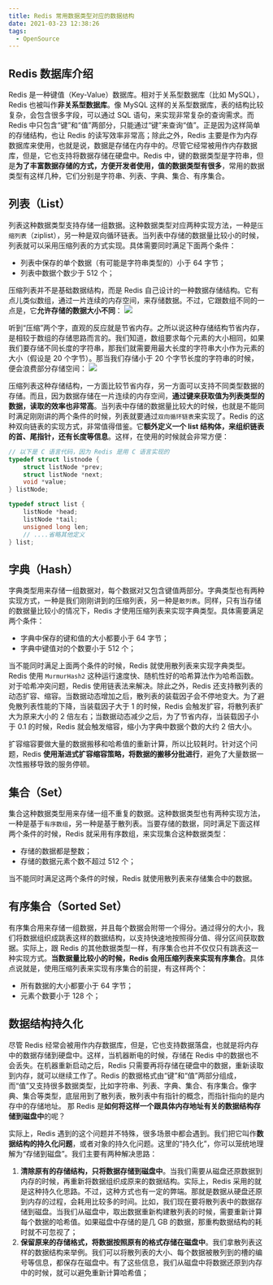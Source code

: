 ```yaml
---
title: Redis 常用数据类型对应的数据结构
date: 2021-03-23 12:38:26
tags:
  - OpenSource
---
```

## Redis 数据库介绍
Redis 是一种键值（Key-Value）数据库。相对于关系型数据库（比如 MySQL），Redis 也被叫作**非关系型数据库**。像 MySQL 这样的关系型数据库，表的结构比较复杂，会包含很多字段，可以通过 SQL 语句，来实现非常复杂的查询需求。而 Redis 中只包含“键”和“值”两部分，只能通过“键”来查询“值”。正是因为这样简单的存储结构，也让 Redis 的读写效率非常高；除此之外，Redis 主要是作为内存数据库来使用，也就是说，数据是存储在内存中的。尽管它经常被用作内存数据库，但是，它也支持将数据存储在硬盘中。Redis 中，键的数据类型是字符串，但是**为了丰富数据存储的方式，方便开发者使用，值的数据类型有很多**，常用的数据类型有这样几种，它们分别是字符串、列表、字典、集合、有序集合。
<!--more-->

## 列表（List）
列表这种数据类型支持存储一组数据。这种数据类型对应两种实现方法，一种是`压缩列表`（ziplist），另一种是双向循环链表。当列表中存储的数据量比较小的时候，列表就可以采用压缩列表的方式实现。具体需要同时满足下面两个条件：
- 列表中保存的单个数据（有可能是字符串类型的）小于 64 字节；
- 列表中数据个数少于 512 个；

压缩列表并不是基础数据结构，而是 Redis 自己设计的一种数据存储结构。它有点儿类似数组，通过一片连续的内存空间，来存储数据。不过，它跟数组不同的一点是，它**允许存储的数据大小不同**：
![](https://raw.githubusercontent.com/snlndod/mPOST/master/OpenSource/geek/00.png)

听到“压缩”两个字，直观的反应就是节省内存。之所以说这种存储结构节省内存，是相较于数组的存储思路而言的。我们知道，数组要求每个元素的大小相同，如果我们要存储不同长度的字符串，那我们就需要用最大长度的字符串大小作为元素的大小（假设是 20 个字节）。那当我们存储小于 20 个字节长度的字符串的时候，便会浪费部分存储空间：
![](https://raw.githubusercontent.com/snlndod/mPOST/master/OpenSource/geek/01.png)

压缩列表这种存储结构，一方面比较节省内存，另一方面可以支持不同类型数据的存储。而且，因为数据存储在一片连续的内存空间，**通过键来获取值为列表类型的数据，读取的效率也非常高**。当列表中存储的数据量比较大的时候，也就是不能同时满足刚刚讲的两个条件的时候，列表就要通过`双向循环链表`来实现了。Redis 的这种双向链表的实现方式，非常值得借鉴。它**额外定义一个 list 结构体，来组织链表的首、尾指针，还有长度等信息**。这样，在使用的时候就会非常方便：
```c
// 以下是 C 语言代码，因为 Redis 是用 C 语言实现的
typedef struct listnode {
    struct listNode *prev;
    struct listNode *next;
    void *value;
} listNode;

typedef struct list {
    listNode *head;
    listNode *tail;
    unsigned long len;
    // ....省略其他定义
} list;
```

## 字典（Hash）
字典类型用来存储一组数据对，每个数据对又包含键值两部分。字典类型也有两种实现方式，一种是我们刚刚讲到的压缩列表，另一种是`散列表`。同样，只有当存储的数据量比较小的情况下，Redis 才使用压缩列表来实现字典类型。具体需要满足两个条件：
- 字典中保存的键和值的大小都要小于 64 字节；
- 字典中键值对的个数要小于 512 个；

当不能同时满足上面两个条件的时候，Redis 就使用散列表来实现字典类型。Redis 使用 `MurmurHash2` 这种运行速度快、随机性好的哈希算法作为哈希函数。对于哈希冲突问题，Redis 使用链表法来解决。除此之外，Redis 还支持散列表的动态扩容、缩容。当数据动态增加之后，散列表的装载因子会不停地变大。为了避免散列表性能的下降，当装载因子大于 1 的时候，Redis 会触发扩容，将散列表扩大为原来大小的 2 倍左右；当数据动态减少之后，为了节省内存，当装载因子小于 0.1 的时候，Redis 就会触发缩容，缩小为字典中数据个数的大约 2 倍大小。

扩容缩容要做大量的数据搬移和哈希值的重新计算，所以比较耗时。针对这个问题，Redis **使用渐进式扩容缩容策略，将数据的搬移分批进行**，避免了大量数据一次性搬移导致的服务停顿。

## 集合（Set）
集合这种数据类型用来存储一组不重复的数据。这种数据类型也有两种实现方法，一种是基于`有序数组`，另一种是基于散列表。当要存储的数据，同时满足下面这样两个条件的时候，Redis 就采用有序数组，来实现集合这种数据类型：
- 存储的数据都是整数；
- 存储的数据元素个数不超过 512 个；

当不能同时满足这两个条件的时候，Redis 就使用散列表来存储集合中的数据。

## 有序集合（Sorted Set）
有序集合用来存储一组数据，并且每个数据会附带一个得分。通过得分的大小，我们将数据组织成跳表这样的数据结构，以支持快速地按照得分值、得分区间获取数据。实际上，跟 Redis 的其他数据类型一样，有序集合也并不仅仅只有跳表这一种实现方式。**当数据量比较小的时候，Redis 会用压缩列表来实现有序集合**。具体点说就是，使用压缩列表来实现有序集合的前提，有这样两个：
- 所有数据的大小都要小于 64 字节；
- 元素个数要小于 128 个；

## 数据结构持久化
尽管 Redis 经常会被用作内存数据库，但是，它也支持数据落盘，也就是将内存中的数据存储到硬盘中。这样，当机器断电的时候，存储在 Redis 中的数据也不会丢失。在机器重新启动之后，Redis 只需要再将存储在硬盘中的数据，重新读取到内存，就可以继续工作了。Redis 的数据格式由“键”和“值”两部分组成，而“值”又支持很多数据类型，比如字符串、列表、字典、集合、有序集合。像字典、集合等类型，底层用到了散列表，散列表中有指针的概念，而指针指向的是内存中的存储地址。 那 Redis 是**如何将这样一个跟具体内存地址有关的数据结构存储到磁盘中**的呢？

实际上，Redis 遇到的这个问题并不特殊，很多场景中都会遇到。我们把它叫作**数据结构的持久化问题**，或者对象的持久化问题。这里的“持久化”，你可以笼统地理解为“存储到磁盘”。我们主要有两种解决思路：
1. **清除原有的存储结构，只将数据存储到磁盘中**。当我们需要从磁盘还原数据到内存的时候，再重新将数据组织成原来的数据结构。实际上，Redis 采用的就是这种持久化思路。不过，这种方式也有一定的弊端。那就是数据从硬盘还原到内存的过程，会耗用比较多的时间。比如，我们现在要将散列表中的数据存储到磁盘。当我们从磁盘中，取出数据重新构建散列表的时候，需要重新计算每个数据的哈希值。如果磁盘中存储的是几 GB 的数据，那重构数据结构的耗时就不可忽视了；
2. **保留原来的存储格式，将数据按照原有的格式存储在磁盘中**。我们拿散列表这样的数据结构来举例。我们可以将散列表的大小、每个数据被散列到的槽的编号等信息，都保存在磁盘中。有了这些信息，我们从磁盘中将数据还原到内存中的时候，就可以避免重新计算哈希值；
